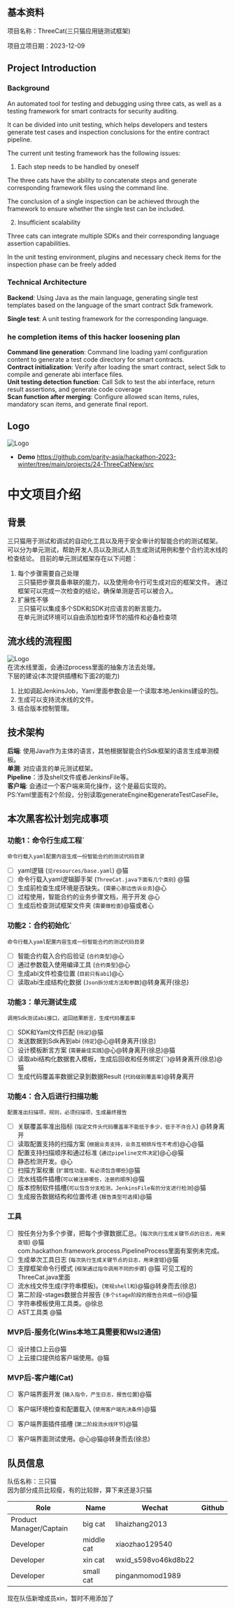 ## 基本资料

项目名称：ThreeCat(三只猫应用链测试框架)

项目立项日期：2023-12-09

## Project Introduction

### Background
An automated tool for testing and debugging using three cats, as well as a testing framework for smart contracts for security auditing.

It can be divided into unit testing, which helps developers and testers generate test cases and inspection conclusions for the entire contract pipeline.

The current unit testing framework has the following issues:
1. Each step needs to be handled by oneself

The three cats have the ability to concatenate steps and generate corresponding framework files using the command line.

The conclusion of a single inspection can be achieved through the framework to ensure whether the single test can be included.

2. Insufficient scalability

Three cats can integrate multiple SDKs and their corresponding language assertion capabilities.

In the unit testing environment, plugins and necessary check items for the inspection phase can be freely added

### Technical Architecture
**Backend**: Using Java as the main language, generating single test templates based on the language of the smart contract Sdk framework.

**Single test**: A unit testing framework for the corresponding language.

### he completion items of this hacker loosening plan
**Command line generation**:
  Command line loading yaml configuration content to generate a test code directory for smart contracts.  
**Contract initialization**:
  Verify after loading the smart contract, select Sdk to compile and generate abi interface files.  
**Unit testing detection function**: Call Sdk to test the abi interface, return result assertions, and generate code coverage  
**Scan function after merging**: Configure allowed scan items, rules, mandatory scan items, and generate final report. 

## Logo

![Logo](./assets/logo.png)


- **Demo**
  https://github.com/parity-asia/hackathon-2023-winter/tree/main/projects/24-ThreeCatNew/src


# 中文项目介绍

## 背景
三只猫用于测试和调试的自动化工具以及用于安全审计的智能合约的测试框架。  
可以分为单元测试，帮助开发人员以及测试人员生成测试用例和整个合约流水线的检查结论。
目前的单元测试框架存在以下问题：  
1. 每个步骤需要自己处理  
   三只猫把步骤具备串联的能力，以及使用命令行可生成对应的框架文件。
   通过框架可以完成一次检查的结论，确保单测是否可以被合入。
2. 扩展性不够  
   三只猫可以集成多个SDK和SDK对应语言的断言能力。  
   在单元测试环境可以自由添加检查环节的插件和必备检查项

## 流水线的流程图
![Logo](./assets/pipelineTest.png)  
在流水线里面，会通过process里面的抽象方法去处理。   
下层的建设(本次提供插槽和下面2的能力)  
1. 比如调起JenkinsJob，Yaml里面参数会是一个读取本地Jenkins建设的包。
2. 生成可以支持流水线的文件。
3. 结合版本控制管理。

## 技术架构

**后端**: 使用Java作为主体的语言，其他根据智能合约Sdk框架的语言生成单测模板。  
**单测**: 对应语言的单元测试框架。  
**Pipeline**：涉及shell文件或者JenkinsFile等。  
**客户端**: 会通过一个客户端来简化操作，这个是最后实现的。  
PS:Yaml里面有2个阶段，分别读取generateEngine和generateTestCaseFile。

## 本次黑客松计划完成事项
### 功能1：命令行生成工程`  
  `命令行载入yaml配置内容生成一份智能合约的测试代码目录`
  - [ ] yaml逻辑 (`见resources/base.yaml`) @猫
  - [ ] 命令行载入yaml逻辑脚手架 (`ThreeCat.java下面有几个类别`) @猫
  - [ ] 生成前检查生成环境是否缺失。(`需要心那边告诉业务`)@心
  - [ ] 过程使用，智能合约的业务步骤文档，用于开发 @心
  - [ ] 生成后检查测试框架文件夹 (`需要做检查`)@猫或者心

### 功能2：合约初始化`  
  `命令行载入yaml配置内容生成一份智能合约的测试代码目录`
  - [ ] 智能合约载入合约后验证 (`合约类型`)@心
  - [ ] 通过参数载入使用编译工具 (`合约类型`)@心
  - [ ] 生成abi文件检查位置 (`目前只有abi`)@心
  - [ ] 读取abi生成结构化数据 (`Json拆分成方法和参数`)@转身离开(徐总)

### 功能3：单元测试生成
`调用Sdk测试abi接口，返回结果断言，生成代码覆盖率`
  - [ ] SDK和Yaml文件匹配 (`待定`)@猫
  - [ ] 发送数据到Sdk再到abi (`待定`)@心@转身离开(徐总)
  - [ ] 设计模板断言方案 (`需要最佳实践`)@心@转身离开(徐总)@猫
  - [ ] 读取abi结构化数据套入模板，生成后回收和任务绑定(``)@转身离开(徐总)@猫
  - [ ] 生成代码覆盖率数据记录到数据Result (`代码级别覆盖率`)@转身离开

### 功能4：合入后进行扫描功能
`配置准出扫描项，规则，必须扫描项，生成最终报告`
  - [ ] 关联覆盖率准出指标 (`指定文件头代码覆盖率不能低于多少，低于不许合入`) @转身离开
  - [ ] 读取配置支持的扫描方案 (`根据业务支持，业务互相排斥性不考虑`)@心@猫
  - [ ] 配置支持扫描顺序和通过标准 (`通过pipeline文件决定`)@心@猫
  - [ ] 静态检测开发。@心
  - [ ] 扫描方案权重 (`扩展性功能，有必须包含哪些`)@猫
  - [ ] 流水线插件插槽(`可以被注册哪些，注册的顺序`)@猫
  - [ ] 版本控制软件插槽(`可以包含分支检测，JenkinsFile有的分支进行检测`)@猫
  - [ ] 生成报告数据结构和位置传递 (`报告类型可选择`)@猫

### 工具
- [ ] 按任务分为多个步骤，把每个步骤数据汇总。(`每次执行生成关键节点的日志，用来查错`) @猫  
  com.hackathon.framework.process.PipelineProcess里面有案例未完成。
- [ ] 生成单次工具日志 (`每次执行生成关键节点的日志，用来查错`)@猫
- [ ] 支撑框架命令行模式 (`框架通过指令调用不同的步骤`)  @猫
       可见工程的ThreeCat.java里面
- [ ] 流水线文件生成(字符串模板)。(`常规shell和`)@猫@转身而去(徐总)
- [ ] 第二阶段-stages数据合并报告 (`多个stage阶段的报告合并成一份`)@猫
- [ ] 字符串模板使用工具类。@徐总
- [ ] AST工具类 @猫

### MVP后-服务化(Wins本地工具需要和Wsl2通信)
- [ ] 设计接口上云@猫
- [ ] 上云接口提供给客户端使用。@猫

### MVP后-客户端(Cat)
- [ ] 客户端界面开发 (`输入指令，产生日志，报告位置`)@猫
- [ ] 客户端环境检查和配置载入 (`使用客户端先决条件`)@猫
- [ ] 客户端界面插件插槽 (`第二阶段流水线环节`)@猫
- [ ] 客户端界面测试使用。@心@猫@转身而去(徐总)

  
## 队员信息
队伍名称：三只猫  
因为部分成员比较瘦，有的比较胖，算下来还是3只猫

| Role                    | Name       | Wechat              | Github |
|-------------------------|------------|---------------------| --- |
| Product Manager/Captain | big cat    | lihaizhang2013      |  |
| Developer               | middle cat | xiaozhao129540      |  |
| Developer               | xin cat    | wxid_s598vo46kd8b22 |  |
| Developer               | small cat  | pinganmomod1989     |  |
现在队伍新增成员xin，暂时不用添加了